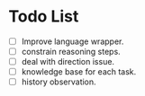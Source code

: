 # Todo List

- [ ] Improve language wrapper.
- [ ] constrain reasoning steps.
- [ ] deal with direction issue.
- [ ] knowledge base for each task.
- [ ] history observation.
